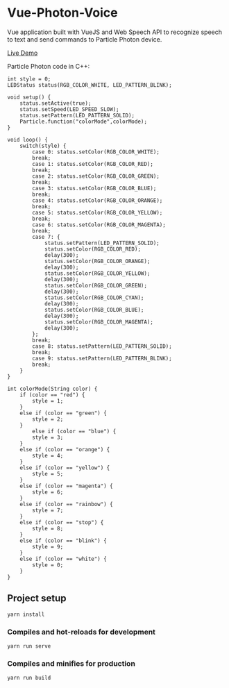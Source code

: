 # Vue-Photon-Voice

Vue application built with VueJS and Web Speech API to recognize speech to text and send commands to Particle Photon device.

[Live Demo](https://www.youtube.com/watch?v=6DLkr9--ans)

Particle Photon code in C++:

```
int style = 0;
LEDStatus status(RGB_COLOR_WHITE, LED_PATTERN_BLINK);

void setup() {
    status.setActive(true);
    status.setSpeed(LED_SPEED_SLOW);
    status.setPattern(LED_PATTERN_SOLID);
    Particle.function("colorMode",colorMode);
}

void loop() {
    switch(style) {
        case 0: status.setColor(RGB_COLOR_WHITE);
        break;
        case 1: status.setColor(RGB_COLOR_RED);
        break;
        case 2: status.setColor(RGB_COLOR_GREEN);
        break;
        case 3: status.setColor(RGB_COLOR_BLUE);
        break;
        case 4: status.setColor(RGB_COLOR_ORANGE);
        break;
        case 5: status.setColor(RGB_COLOR_YELLOW);
        break;
        case 6: status.setColor(RGB_COLOR_MAGENTA);
        break;
        case 7: {
            status.setPattern(LED_PATTERN_SOLID);
            status.setColor(RGB_COLOR_RED);
            delay(300);
            status.setColor(RGB_COLOR_ORANGE);
            delay(300);
            status.setColor(RGB_COLOR_YELLOW);
            delay(300);
            status.setColor(RGB_COLOR_GREEN);
            delay(300);
            status.setColor(RGB_COLOR_CYAN);
            delay(300);
            status.setColor(RGB_COLOR_BLUE);
            delay(300);
            status.setColor(RGB_COLOR_MAGENTA);
            delay(300);
        };
        break;
        case 8: status.setPattern(LED_PATTERN_SOLID);
        break;
        case 9: status.setPattern(LED_PATTERN_BLINK);
        break;
    }
}

int colorMode(String color) {
    if (color == "red") {
        style = 1;
    }
    else if (color == "green") {
        style = 2;
    }
        else if (color == "blue") {
        style = 3;
    }
    else if (color == "orange") {
        style = 4;
    }
    else if (color == "yellow") {
        style = 5;
    }
    else if (color == "magenta") {
        style = 6;
    }
    else if (color == "rainbow") {
        style = 7;
    }
    else if (color == "stop") {
        style = 8;
    }
    else if (color == "blink") {
        style = 9;
    }
    else if (color == "white") {
        style = 0;
    }
}
```

## Project setup

```
yarn install
```

### Compiles and hot-reloads for development

```
yarn run serve
```

### Compiles and minifies for production

```
yarn run build
```
